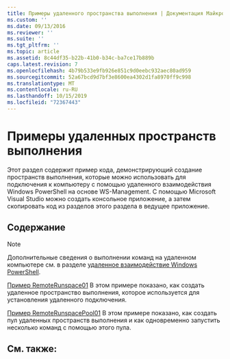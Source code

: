 ```yaml
---
title: Примеры удаленного пространства выполнения | Документация Майкрософт
ms.custom: ''
ms.date: 09/13/2016
ms.reviewer: ''
ms.suite: ''
ms.tgt_pltfrm: ''
ms.topic: article
ms.assetid: 8c44df35-b22b-41b0-b34c-ba7ce17b889b
caps.latest.revision: 7
ms.openlocfilehash: 4b79b533e9fb926e851c9d0eebc932aec80ad959
ms.sourcegitcommit: 52a67bcd9d7bf3e8600ea4302d1fa8970ff9c998
ms.translationtype: MT
ms.contentlocale: ru-RU
ms.lasthandoff: 10/15/2019
ms.locfileid: "72367443"
---
```

# <a name="remote-runspace-samples"></a>Примеры удаленных пространств выполнения

Этот раздел содержит пример кода, демонстрирующий создание пространств выполнения, которые можно использовать для подключения к компьютеру с помощью удаленного взаимодействия Windows PowerShell на основе WS-Management. С помощью Microsoft Visual Studio можно создать консольное приложение, а затем скопировать код из разделов этого раздела в ведущее приложение.

## <a name="in-this-section"></a>Содержание

> [!NOTE]
> Дополнительные сведения о выполнении команд на удаленном компьютере см. в разделе [удаленное взаимодействие Windows PowerShell](https://msdn.microsoft.com/en-us/library/ee706563(v=vs.85).aspx).

 [Пример RemoteRunspace01](./remoterunspace01-sample.md) В этом примере показано, как создать удаленное пространство выполнения, которое используется для установления удаленного подключения.

 [Пример RemoteRunspacePool01](./remoterunspacepool01-sample.md) В этом примере показано, как создать пул удаленных пространств выполнения и как одновременно запустить несколько команд с помощью этого пула.

## <a name="see-also"></a>См. также:
